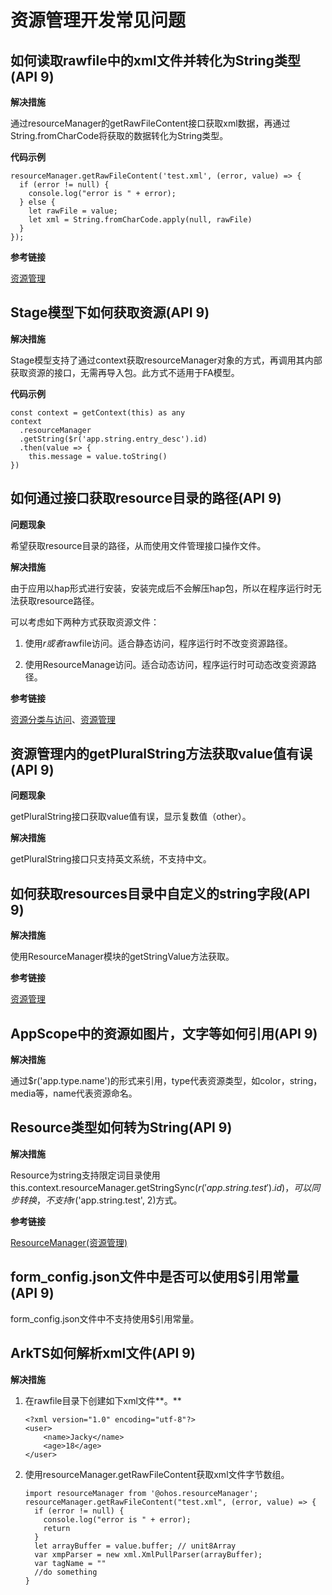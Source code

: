 # 资源管理开发常见问题


## 如何读取rawfile中的xml文件并转化为String类型(API 9)

**解决措施**

通过resourceManager的getRawFileContent接口获取xml数据，再通过String.fromCharCode将获取的数据转化为String类型。

**代码示例**

```
resourceManager.getRawFileContent('test.xml', (error, value) => {
  if (error != null) {
    console.log("error is " + error);
  } else {
    let rawFile = value;
    let xml = String.fromCharCode.apply(null, rawFile)
  }
});
```

**参考链接**

[资源管理](../reference/apis-localization-kit/js-apis-resource-manager.md)


## Stage模型下如何获取资源(API 9)

**解决措施**

Stage模型支持了通过context获取resourceManager对象的方式，再调用其内部获取资源的接口，无需再导入包。此方式不适用于FA模型。

**代码示例**

```
const context = getContext(this) as any
context 
  .resourceManager
  .getString($r('app.string.entry_desc').id)
  .then(value => {
    this.message = value.toString()
})
```


## 如何通过接口获取resource目录的路径(API 9)

**问题现象**

希望获取resource目录的路径，从而使用文件管理接口操作文件。

**解决措施**

由于应用以hap形式进行安装，安装完成后不会解压hap包，所以在程序运行时无法获取resource路径。

可以考虑如下两种方式获取资源文件：

1. 使用$r或者$rawfile访问。适合静态访问，程序运行时不改变资源路径。

2. 使用ResourceManage访问。适合动态访问，程序运行时可动态改变资源路径。

**参考链接**

[资源分类与访问](../quick-start/resource-categories-and-access.md)、[资源管理](../reference/apis-localization-kit/js-apis-resource-manager.md)


## 资源管理内的getPluralString方法获取value值有误(API 9)

**问题现象**

getPluralString接口获取value值有误，显示复数值（other）。

**解决措施**

getPluralString接口只支持英文系统，不支持中文。


## 如何获取resources目录中自定义的string字段(API 9)

**解决措施**

使用ResourceManager模块的getStringValue方法获取。

**参考链接**

[资源管理](../reference/apis-localization-kit/js-apis-resource-manager.md#getstringvalue9)


## AppScope中的资源如图片，文字等如何引用(API 9)

**解决措施**

通过$r('app.type.name')的形式来引用，type代表资源类型，如color，string，media等，name代表资源命名。


## Resource类型如何转为String(API 9)

**解决措施**

Resource为string支持限定词目录使用this.context.resourceManager.getStringSync($r('app.string.test').id)，可以同步转换，不支持$r('app.string.test', 2)方式。

**参考链接**

[ResourceManager\(资源管理\)](../reference/apis-localization-kit/js-apis-resource-manager.md#getstringsync9)


## form_config.json文件中是否可以使用$引用常量(API 9)

form_config.json文件中不支持使用$引用常量。


## ArkTS如何解析xml文件(API 9)

**解决措施**

1. 在rawfile目录下创建如下xml文件**。**

   ```
   <?xml version="1.0" encoding="utf-8"?>
   <user>
       <name>Jacky</name>
       <age>18</age>
   </user>
   ```

2. 使用resourceManager.getRawFileContent获取xml文件字节数组。

   ```
   import resourceManager from '@ohos.resourceManager';
   resourceManager.getRawFileContent("test.xml", (error, value) => {
     if (error != null) {
       console.log("error is " + error);
       return
     }
     let arrayBuffer = value.buffer; // unit8Array
     var xmpParser = new xml.XmlPullParser(arrayBuffer);
     var tagName = ""
     //do something
   }
   ```
